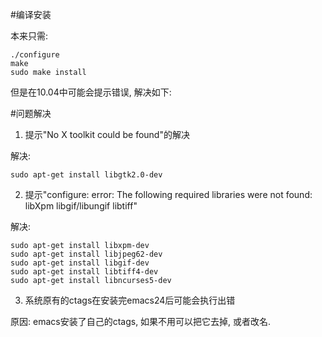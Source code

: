 <!---title:Ubuntu编译安装emacs24-->
<!---keywords:ubuntu,make,make install-->
<!---date:2013.08.20; modification:2013.08.20-->

#编译安装

本来只需:

    ./configure
    make
    sudo make install

但是在10.04中可能会提示错误, 解决如下:

#问题解决
    
1. 提示"No X toolkit could be found"的解决

解决:

    sudo apt-get install libgtk2.0-dev

2. 提示"configure: error: The following required libraries were not found: libXpm libgif/libungif libtiff"

解决:

    sudo apt-get install libxpm-dev
    sudo apt-get install libjpeg62-dev
    sudo apt-get install libgif-dev
    sudo apt-get install libtiff4-dev
    sudo apt-get install libncurses5-dev

3. 系统原有的ctags在安装完emacs24后可能会执行出错

原因: emacs安装了自己的ctags, 如果不用可以把它去掉, 或者改名.


<!-- vim:set tw=0:-->
